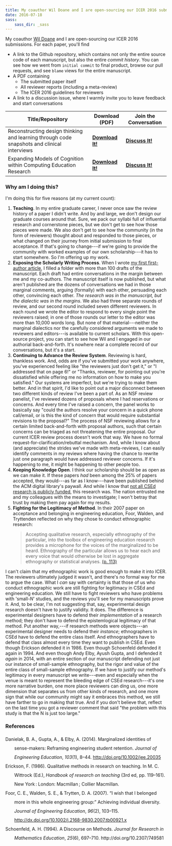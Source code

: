 ```yaml
---
title: My coauthor Wil Doane and I are open-sourcing our ICER 2016 submissions.
date: 2016-07-18
sass:
    sass_dir: _sass
---
```


My coauthor [Wil Doane][4] and I are open-sourcing our ICER 2016 submissions. For each paper, you'll find

- A link to the Github repository, which contains not only the entire source code of each manuscript, but also the entire *commit history*. You can see how we went from `initial commit` to final product, browse our pull requests, and see `blame` views for the entire manuscript.
- A PDF containing
    - The submitted paper itself
    - All reviewer reports (including a meta-review)
    - The ICER 2016 guidelines for reviewers
- A link to a discussion issue, where I warmly invite you to leave feedback and start conversations

Title/Repository | Download (PDF) | Join the Conversation
----- | ------------ | ---------------------
Reconstructing design thinking and learning through code snapshots and clinical interviews	| [**Download It!**][1]	| [**Discuss It!**](https://github.com/TLPLEngineeringEdResearch/icer-2016-rebecca-manuscript/issues/3)
Expanding Models of Cognition within Computing Education Research	| [**Download It!**][2]	| [**Discuss It!**](https://github.com/TLPLEngineeringEdResearch/icer-2016-theoretical-argument/issues/4)

### Why am I doing this?

I'm doing this for five reasons (at my current count):

1. **Teaching**. In my entire graduate career, I never once saw the review history of a paper I didn't write. And by and large, we don't design our graduate courses around that. Sure, we pack our syllabi full of influential research and cornerstone pieces, but we don't get to see how those pieces were made. We also don't get to see how the community (in the form of reviewers) thought about and responded to those pieces, or what changed on their journey from initial submission to final acceptance. If that's going to change---if we're going to provide the community with worked examples of our own scholarship---it has to start somewhere. So I'm offering up my work.
2. **Exposing the Scholarly Writing Process**. When I wrote [my first first-author article][3], I filled a folder with more than 100 drafts of the manuscript. Each draft had entire conversations in the margin between me and my co-authors. The manuscript itself is now published, but what aren't published are the dozens of conversations we had in those marginal comments, arguing (formally) with each other, persuading each other, convincing each other. *The research was in the manuscript, but the dialectic was in the margins*. We also had three separate rounds of review, and our second round included seven different reviewers. In each round we wrote the editor to respond to every single point the reviewers raised; in one of those rounds our letter to the editor was more than 10,000 words long. But none of that material---neither the marginal dialectics nor the carefully considered arguments we made to reviewers and editors---is available to current scholars. With this open-source project, you can start to see how Wil and I engaged in our authorial back-and-forth. It's nowhere near a complete record of our conversations, but it's a start.
3. **Continuing to Advance the Review System**. Reviewing is hard, thankless work. And, odds are if you've submitted your work anywhere, you've experienced feeling like "the reviewers just don't get it," or "I addressed that on page 6!" or "Thanks, reviewer, for pointing out you're dissatisfied while offering me no information on how to make you satisfied." Our systems are imperfect, but we're trying to make them better. And in that spirit, I'd like to point out a major disconnect between two different kinds of review I've been a part of. As an NSF review panelist, I've reviewed dozens of proposals where I had reservations or concerns. And every time I've raised a concern, the panel works to basically say "could the authors resolve your concern in a quick phone call/email, or is this the kind of concern that would require substantial revisions to the proposal?" The process of NSF reviewing allows for a certain limited back-and-forth with proposal authors, such that certain concerns can be triaged as not threatening the entire proposal. Our current ICER review process doesn't work that way. We have no formal request-for-clarification/rebuttal mechanism. And, while I know about (and appreciate) the strides we've made with meta-reviews, I can easily identify comments in my reviews where having the chance to rewrite just one paragraph would have addressed reviewer concerns. If it's happening to me, it might be happening to other people too.
4. **Keeping Knowledge Open**. I think our scholarship should be as open as we can make it. If these papers *had* been among the 25% of papers accepted, they would---as far as I know---have been published behind the ACM digital library's paywall. And while I know that [not all CSEd research is publicly funded][5], this research was. The nation entrusted me and my colleagues with the means to investigate; I won't betray that trust by making them pay again for my results.
5. **Fighting for the Legitimacy of Method**. In their 2007 paper on acceptance and belonging in engineering education, Foor, Walden, and Tryttenden reflected on why they chose to conduct ethnographic research:
    <blockquote> Accepting qualitative research, especially ethnography of the particular, into the toolbox of engineering education research provides a microphone for the voices of the marginalized to be heard. Ethnography of the particular allows us to hear each and every voice that would otherwise be lost in aggregate ethnography or statistical analyses. <a href='http://dx.doi.org/10.1002/j.2168-9830.2007.tb00921.x'>(p. 113)</a></blockquote>
I can't claim that my ethnographic work is good enough to make it into ICER. The reviewers ultimately judged it wasn't, and there's no formal way for me to argue the case. What I *can* say with certainty is that those of us who conduct ethnographic work are still fighting for legitimacy in CSEd and engineering education. We still have to fight reviewers who have problems with 'small-*N*' studies, and the reviews you'll see for my manuscripts prove it. And, to be clear, I'm not suggesting that, say, experimental design research doesn't have to justify validity. It does. The difference is experimental designers have to defend their *implementation* of a research method; they don't have to defend the epistemlogical legitimacy of that method. Put another way,---if research methods were objects---an experimental designer needs to defend their *instance*; ethnographers in CSEd have to defend the entire class itself. And ethnographers have to defend that class almost every time they want to publish in CSEd. Even though Erickson defended it in 1986. Even though Schoenfeld defended it again in 1994. And even though Andy Elby, Ayush Gupta, and I defended it *again* in 2014, with an entire section of our manuscript defending not just our instance of small-sample ethnography, but the rigor and value of the entire class of small-sample ethnography. If we have to justify our method's legitimacy in every manuscript we write---even and especially when the venue is meant to represent the bleeding edge of CSEd research---it's one more narrative burden, one more place reviewers can ding us, one more dimension that separates us from other kinds of research, and one more sign that while our community might say it embraces this method, we still have farther to go in making that true. And if you don't believe that, reflect on the last time you got a reviewer comment that said "the problem with this study is that the N is just too large."

### References

<div style="line-height: 2; padding-left: 2em; text-indent:-2em;" class="csl-bib-body">
  <div class="csl-entry">Danielak, B. A., Gupta, A., &amp; Elby, A. (2014). Marginalized identities of sense-makers: Reframing engineering student retention. <i>Journal of Engineering Education</i>, <i>103</i>(1), 8–44. <a href='http://doi.org/10.1002/jee.20035'>http://doi.org/10.1002/jee.20035</a></div>
  <span class="Z3988" title="url_ver=Z39.88-2004&amp;ctx_ver=Z39.88-2004&amp;rfr_id=info%3Asid%2Fzotero.org%3A2&amp;rft_id=info%3Adoi%2F10.1002%2Fjee.20035&amp;rft_val_fmt=info%3Aofi%2Ffmt%3Akev%3Amtx%3Ajournal&amp;rft.genre=article&amp;rft.atitle=Marginalized%20identities%20of%20sense-makers%3A%20Reframing%20engineering%20student%20retention&amp;rft.jtitle=Journal%20of%20Engineering%20Education&amp;rft.volume=103&amp;rft.issue=1&amp;rft.aufirst=Brian%20A.&amp;rft.aulast=Danielak&amp;rft.au=Brian%20A.%20Danielak&amp;rft.au=Ayush%20Gupta&amp;rft.au=Andrew%20Elby&amp;rft.date=2014-01&amp;rft.pages=8%E2%80%9344&amp;rft.issn=2168-9830&amp;rft.language=en"></span>
  <div class="csl-entry">Erickson, F. (1986). Qualitative methods in research on teaching. In M. C. Wittrock (Ed.), <i>Handbook of research on teaching</i> (3rd ed, pp. 119–161). New York : London: Macmillan ; Collier Macmillan.</div>
  <span class="Z3988" title="url_ver=Z39.88-2004&amp;ctx_ver=Z39.88-2004&amp;rfr_id=info%3Asid%2Fzotero.org%3A2&amp;rft_id=urn%3Aisbn%3A0-02-900310-5&amp;rft_val_fmt=info%3Aofi%2Ffmt%3Akev%3Amtx%3Abook&amp;rft.genre=bookitem&amp;rft.atitle=Qualitative%20methods%20in%20research%20on%20teaching&amp;rft.place=New%20York%20%3A%20London&amp;rft.publisher=Macmillan%20%3B%20Collier%20Macmillan&amp;rft.edition=3rd%20ed&amp;rft.aufirst=Merlin%20C.&amp;rft.aulast=Wittrock&amp;rft.au=Merlin%20C.%20Wittrock&amp;rft.au=Frederick%20Erickson&amp;rft.date=1986&amp;rft.pages=119-161&amp;rft.spage=119&amp;rft.epage=161&amp;rft.isbn=0-02-900310-5"></span>
  <div class="csl-entry">Foor, C. E., Walden, S. E., &amp; Trytten, D. A. (2007). “I wish that I belonged more in this whole engineering group:” Achieving individual diversity. <i>Journal of Engineering Education</i>, <i>96</i>(2), 103–115. <a href='http://dx.doi.org/10.1002/j.2168-9830.2007.tb00921.x'>http://dx.doi.org/10.1002/j.2168-9830.2007.tb00921.x</a></div>
  <span class="Z3988" title="url_ver=Z39.88-2004&amp;ctx_ver=Z39.88-2004&amp;rfr_id=info%3Asid%2Fzotero.org%3A2&amp;rft_val_fmt=info%3Aofi%2Ffmt%3Akev%3Amtx%3Ajournal&amp;rft.genre=article&amp;rft.atitle=%22I%20wish%20that%20I%20belonged%20more%20in%20this%20whole%20engineering%20group%3A%22%20Achieving%20individual%20diversity.&amp;rft.jtitle=Journal%20of%20Engineering%20Education&amp;rft.volume=96&amp;rft.issue=2&amp;rft.aufirst=Cynthia%20E.&amp;rft.aulast=Foor&amp;rft.au=Cynthia%20E.%20Foor&amp;rft.au=Susan%20E.%20Walden&amp;rft.au=Deborah%20A.%20Trytten&amp;rft.date=2007-04&amp;rft.pages=103-115&amp;rft.spage=103&amp;rft.epage=115&amp;rft.issn=10694730"></span>
  <div class="csl-entry">Schoenfeld, A. H. (1994). A Discourse on Methods. <i>Journal for Research in Mathematics Education</i>, <i>25</i>(6), 697–710. http://doi.org/10.2307/749581</div>
  <span class="Z3988" title="url_ver=Z39.88-2004&amp;ctx_ver=Z39.88-2004&amp;rfr_id=info%3Asid%2Fzotero.org%3A2&amp;rft_id=info%3Adoi%2F10.2307%2F749581&amp;rft_val_fmt=info%3Aofi%2Ffmt%3Akev%3Amtx%3Ajournal&amp;rft.genre=article&amp;rft.atitle=A%20Discourse%20on%20Methods&amp;rft.jtitle=Journal%20for%20Research%20in%20Mathematics%20Education&amp;rft.volume=25&amp;rft.issue=6&amp;rft.aufirst=Alan%20H.&amp;rft.aulast=Schoenfeld&amp;rft.au=Alan%20H.%20Schoenfeld&amp;rft.date=1994-12-01&amp;rft.pages=697-710&amp;rft.spage=697&amp;rft.epage=710&amp;rft.issn=0021-8251"></span>
</div>

[1]: /images/icer2016/ICER_2016_paper_114-1.pdf
[2]: /images/icer2016/ICER_2016_paper_116.pdf
[3]: http://dx.doi.org/10.1002/jee.20035
[4]: http://drdoane.com
[5]: https://computinged.wordpress.com/2013/08/08/acm-paywall-and-education-research/
[6]: http://dx.doi.org/10.1002/j.2168-9830.2007.tb00921.x
[download-icon]: ../bower_components/octicons/build/svg/desktop-download.svg
